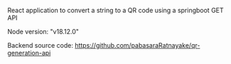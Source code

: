 React application to convert a string to a QR code using a springboot GET API

Node version: "v18.12.0"

Backend source code: https://github.com/pabasaraRatnayake/qr-generation-api
